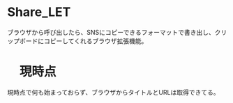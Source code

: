 # Share_LET

ブラウザから呼び出したら、SNSにコピーできるフォーマットで書き出し、クリップボードにコピーしてくれるブラウザ拡張機能。

# 　現時点

現時点で何も始まっておらず、ブラウザからタイトルとURLは取得できてる。